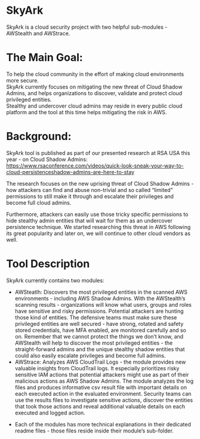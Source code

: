 # SkyArk
SkyArk is a cloud security project with two helpful sub-modules - AWStealth and AWStrace.

# The Main Goal:
To help the cloud community in the effort of making cloud environments more secure.  
SkyArk currently focuses on mitigating the new threat of Cloud Shadow Admins, and helps organizations to discover, validate and protect cloud privileged entities.  
Stealthy and undercover cloud admins may reside in every public cloud platform and the tool at this time helps mitigating the risk in AWS.

# Background:
SkyArk tool is published as part of our presented research at RSA USA this year - on Cloud Shadow Admins:  
https://www.rsaconference.com/videos/quick-look-sneak-your-way-to-cloud-persistenceshadow-admins-are-here-to-stay
  
The research focuses on the new uprising threat of Cloud Shadow Admins - how attackers can find and abuse non-trivial and so called “limited” permissions to still make it through and escalate their privileges and become full cloud admins.  
  
Furthermore, attackers can easily use those tricky specific permissions to hide stealthy admin entities that will wait for them as an undercover persistence technique. We started researching this threat in AWS following its great popularity and later on, we will continue to other cloud vendors as well.

# Tool Description
SkyArk currently contains two modules:
-	AWSteatlh:
Discovers the most privileged entities in the scanned AWS environments - including AWS Shadow Admins.
With the AWStealth’s scanning results - organizations will know what users, groups and roles have sensitive and risky permissions.
Potential attackers are hunting those kind of entities. The defensive teams must make sure these privileged entities are well secured - have strong, rotated and safety stored credentials, have MFA enabled, are monitored carefully and so on.
Remember that we cannot protect the things we don’t know, and AWStealth will help to discover the most privileged entities - the straight-forward admins and the unique stealthy shadow entities that could also easily escalate privileges and become full admins.
-	AWStrace:
Analyzes AWS CloudTrail Logs - the module provides new valuable insights from CloudTrail logs.
It especially prioritizes risky sensitive IAM actions that potential attackers might use as part of their malicious actions as AWS Shadow Admins.
The module analyzes the log files and produces informative csv result file with important details on each executed action in the evaluated environment.
Security teams can use the results files to investigate sensitive actions, discover the entities that took those actions and reveal additional valuable details on each executed and logged action.

* Each of the modules has more technical explanations in their dedicated readme files - those files reside inside their module’s sub-folder.

